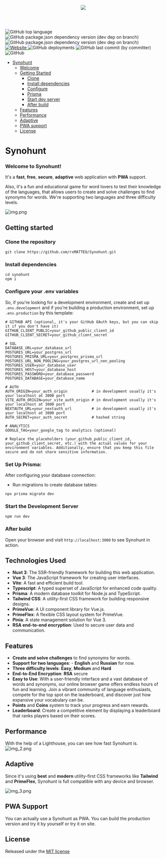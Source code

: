 <p align="center">
<a href="https://www.synohunt.ru">
    <img src="https://www.synohunt.ru/_vercel/image?url=/img/download.webp&w=640&q=100" />
</a>
</p>

<br/>
<br/>

![GitHub top language](https://img.shields.io/github/languages/top/rxmatteo/synohunt?style=plastic&labelColor=%2342b883&color=%236f42c1)
![GitHub package.json dependency version (dev dep on branch)](https://img.shields.io/github/package-json/dependency-version/rxmatteo/synohunt/dev/nuxt/development?style=plastic&labelColor=%2300dc82&color=%23a581b8)
![GitHub package.json dependency version (dev dep on branch)](https://img.shields.io/github/package-json/dependency-version/rxmatteo/synohunt/dev/typescript/development?style=plastic&labelColor=bluecolor=%23a581b8)
<a href="https://www.synohunt.ru">
![Website](https://img.shields.io/website?url=https%3A%2F%2Fwww.synohunt.ru)
</a>
![GitHub deployments](https://img.shields.io/github/deployments/rxmatteo/synohunt/production)
![GitHub last commit (by committer)](https://img.shields.io/github/last-commit/rxmatteo/synohunt)
![GitHub](https://img.shields.io/github/license/rxmatteo/synohunt)

- [Synohunt](#Synohunt)
    - [Welcome](#welcome-to-synohunt-)
    - [Getting Started](#getting-started)
        - [Clone](#clone-the-repository)
        - [Install dependencies](#install-dependencies)
        - [Configure](#configure-your-env-variables)
        - [Prisma](#set-up-prisma)
        - [Start dev server](#start-the-development-server)
        - [After build](#after-build)
    - [Features](#features)
    - [Performance](#performance)
    - [Adaptive](#adaptive)
    - [PWA support](#pwa-support)
    - [License](#license)

# Synohunt

### Welcome to Synohunt! 

It's a **fast**, **free**, **secure**, **adaptive** web application with **PWA** support. 

Also, it's a fun and educational game for word lovers to test their knowledge of the languages, that allows users to create and solve challenges to find synonyms for words.
We're supporting two languages and three difficulty levels.

![img.png](img.png)

## Getting started

### **Clone the repository**

``
git clone https://github.com/rxMATTEO/Synohunt.git
``

### **Install dependencies**
```
cd synohunt
npm i
```

### **Configure your .env variables**

So, if you're looking for a development environment, create and set up `.env.development` and if you're building a production environment, set up `.env.production` 
by this template:

```
# GITHUB API (optional, it's your GitHub OAuth keys, but you can skip it if you don't have it)
GITHUB_CLIENT_PUBLIC=your_github_public_client_id
GITHUB_CLIENT_SECRET=your_github_client_secret

# SQL
DATABASE_URL=your_database_url
POSTGRES_URL=your_postgres_url
POSTGRES_PRISMA_URL=your_postgres_prisma_url
POSTGRES_URL_NON_POOLING=your_postgres_url_non_pooling
POSTGRES_USER=your_database_user
POSTGRES_HOST=your_database_host
POSTGRES_PASSWORD=your_database_password
POSTGRES_DATABASE=your_database_name

# AUTH
AUTH_ORIGIN=your_auth_origin           # in development usually it's your localhost at 3000 port
VITE_AUTH_ORIGIN=your_vite_auth_origin # in development usually it's your localhost at 3000 port
NEXTAUTH_URL=your_nextauth_url         # in development usually it's your localhost at 3000 port
AUTH_SECRET=your_auth_secret           # hashed string

# ANALYTICS
GOOGLE_TAG=your_google_tag to analytics (optional)

# Replace the placeholders (your_github_public_client_id, your_github_client_secret, etc.) with the actual values for your environment variables. Additionally, ensure that you keep this file secure and do not share sensitive information.
```

### **Set Up Prisma**:

After configuring your database connection:
- Run migrations to create database tables:
```
npx prisma migrate dev
```

### **Start the Development Server**

``
npm run dev
``

### **After build**

Open your browser and visit `http://localhost:3000` to see Synohunt in action.

## Technologies Used

- **Nuxt 3**: The SSR-friendly framework for building this web application.
- **Vue 3**: The JavaScript framework for creating user interfaces.
- **Vite**: A fast and efficient build tool.
- **Typescript**: A typed superset of JavaScript for enhanced code quality.
- **Prisma**: A modern database toolkit for Node.js and TypeScript.
- **Tailwind CSS**: A utility-first CSS framework for building responsive designs.
- **PrimeVue**: A UI component library for Vue.js.
- **PrimeFlex**: A flexible CSS layout system for PrimeVue.
- **Pinia**: A state management solution for Vue 3.
- **RSA end-to-end encryption**: Used to secure user data and communication.

## Features

- **Create and solve challenges** to find synonyms for words.
- **Support for two languages**: - **English** and **Russian** for now.
- **Three difficulty levels**: **Easy**, **Medium** and **Hard**
- **End-to-End Encryption**: **RSA** secure
- **Easy to Use**: With a user-friendly interface and a vast database of words and synonyms, our online browser game offers endless hours of fun and learning. Join a vibrant community of language enthusiasts, compete for the top spot on the leaderboard, and discover just how expansive your vocabulary can be.
- **Points** and **Coins** system to track your progress and earn rewards.
- **Leaderboard**: Create a competitive element by displaying a leaderboard that ranks players based on their scores.

## Performance

With the help of a Lighthouse, you can see how fast Synohunt is.
![img_2.png](img_2.png)

## Adaptive
Since it's using **best** and **modern** utility-first CSS frameworks like **Tailwind** and **PrimeFlex**, Synohunt is full compatible with any device and browser.

![img_3.png](img_3.png)

## PWA Support

You can actually use a Synohunt as PWA. You can build the production version and try it by yourself or try it on site. 

## License

Released under the [MIT license](LICENSE)